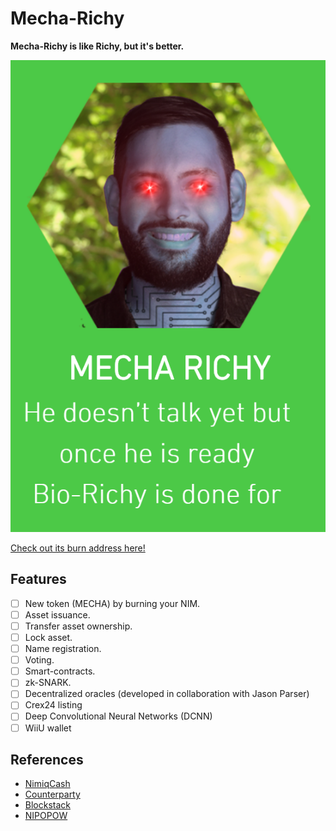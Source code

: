 Mecha-Richy
===========

**Mecha-Richy is like Richy, but it's better.**

![Image](images/MechaRichy.png)

[Check out its burn address here!](https://nimiq.watch/#NQ05+MECH+AR0C+HY00+0000+0000+0000+0000+0000)

Features
--------
- [ ] New token (MECHA) by burning your NIM.
- [ ] Asset issuance.
- [ ] Transfer asset ownership.
- [ ] Lock asset.
- [ ] Name registration.
- [ ] Voting.
- [ ] Smart-contracts.
- [ ] zk-SNARK.
- [ ] Decentralized oracles (developed in collaboration with Jason Parser)
- [ ] Crex24 listing
- [ ] Deep Convolutional Neural Networks (DCNN)
- [ ] WiiU wallet

References
----------
- [NimiqCash](https://nimiqcash.wixsite.com/home)
- [Counterparty](https://counterparty.io/feature/)
- [Blockstack](https://blockstack.org/)
- [NIPOPOW](https://nipopows.com/)

